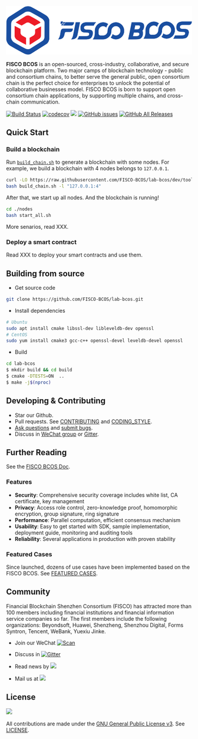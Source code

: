 ![](docs/images/FISCO_BCOS_Logo.svg)

**FISCO BCOS** is an open-sourced, cross-industry, collaborative, and secure blockchain platform. Two major camps of blockchain technology - public and consortium chains, to better serve the general public, open consortium chain is the perfect choice for enterprises to unlock the potential of collaborative businesses model. FISCO BCOS is born to support open consortium chain applications, by supporting multiple chains, and cross-chain communication.

[![Build Status](https://travis-ci.org/FISCO-BCOS/lab-bcos.svg)](https://travis-ci.org/FISCO-BCOS/lab-bcos)  [![codecov](https://codecov.io/gh/FISCO-BCOS/lab-bcos/branch/master/graph/badge.svg)](https://codecov.io/gh/FISCO-BCOS/lab-bcos) [![](https://img.shields.io/github/issues-pr/FISCO-BCOS/lab-bcos.svg)](https://github.com/FISCO-BCOS/lab-bcos/pulls) [![GitHub issues](https://img.shields.io/github/issues/FISCO-BCOS/lab-bcos.svg)](https://github.com/FISCO-BCOS/lab-bcos/issues) [![GitHub All Releases](https://img.shields.io/github/downloads/FISCO-BCOS/lab-bcos/total.svg)](https://github.com/FISCO-BCOS/lab-bcos) 

## Quick Start

### Build a blockchain

Run [`build_chain.sh`](tools/build_chain.sh) to generate a blockchain with some nodes. For example, we build a blockchain with 4 nodes belongs to `127.0.0.1`.

```bash
curl -LO https://raw.githubusercontent.com/FISCO-BCOS/lab-bcos/dev/tools/build_chain.sh
bash build_chain.sh -l "127.0.0.1:4"
```

After that, we start up all nodes. And the blockchain is running!

```bash
cd ./nodes
bash start_all.sh
```

More senarios, read XXX.

### Deploy a smart contract

Read XXX to deploy your smart contracts and use them.

## Building from source

- Get source code

```bash
git clone https://github.com/FISCO-BCOS/lab-bcos.git
```

- Install dependencies

```bash
# Ubuntu
sudo apt install cmake libssl-dev libleveldb-dev openssl
# CentOS
sudo yum install cmake3 gcc-c++ openssl-devel leveldb-devel openssl
```

- Build

```bash
cd lab-bcos
$ mkdir build && cd build
$ cmake -DTESTS=ON  ..
$ make -j$(nproc)
```

## Developing & Contributing

* Star our Github. 
* Pull requests. See [CONTRIBUTING](CONTRIBUTING.md) and [CODING_STYLE](CODING_STYLE.md).
* [Ask questions](https://github.com/FISCO-BCOS/lab-bcos/issues) and [submit bugs](https://github.com/FISCO-BCOS/lab-bcos/issues).
* Discuss in [WeChat group](docs/images/WeChatQR.jpeg) or [Gitter](https://gitter.im/fisco-bcos/Lobby).

## Further Reading

See the [FISCO BCOS Doc](https://fisco-bcos-documentation-en.readthedocs.io/en/latest/).

### Features

* **Security**: Comprehensive security coverage includes white list, CA certificate, key management
* **Privacy**: Access role control, zero-knowledge proof, homomorphic encryption, group signature, ring signature
* **Performance**: Parallel computation, efficient consensus mechanism
* **Usability**: Easy to get started with SDK, sample implementation, deployment guide, monitoring and auditing tools
* **Reliability**: Several applications in production with proven stability


### Featured Cases

Since launched, dozens of use cases have been implemented based on the FISCO BCOS. See [FEATURED CASES](http://www.fisco-bcos.org/assets/docs/FISCO%20BCOS%20-%20Featured%20Cases.pdf).

## Community

Financial Blockchain Shenzhen Consortium (FISCO) has attracted more than 100 members including financial institutions and financial information service companies so far. The first members include the following organizations: Beyondsoft, Huawei, Shenzheng, Shenzhou Digital, Forms Syntron, Tencent, WeBank, Yuexiu Jinke.

- Join our WeChat [![Scan](https://img.shields.io/badge/style-Scan_QR_Code-green.svg?logo=wechat&longCache=false&style=social&label=Group)](docs/images/WeChatQR.jpeg) 


- Discuss in [![Gitter](https://img.shields.io/badge/style-on_gitter-green.svg?logo=gitter&longCache=false&style=social&label=Chat)](https://gitter.im/fisco-bcos/Lobby) 


- Read news by [![](https://img.shields.io/twitter/url/http/shields.io.svg?style=social&label=Follow@FiscoBcos)](https://twitter.com/FiscoBcos)


- Mail us at [![](https://img.shields.io/twitter/url/http/shields.io.svg?logo=Gmail&style=social&label=service@fisco.com.cn)](mailto:service@fisco.com.cn)


## License

[![](https://img.shields.io/github/license/FISCO-BCOS/lab-bcos.svg)](LICENSE)

All contributions are made under the [GNU General Public License v3](https://www.gnu.org/licenses/gpl-3.0.en.html). See [LICENSE](LICENSE).
